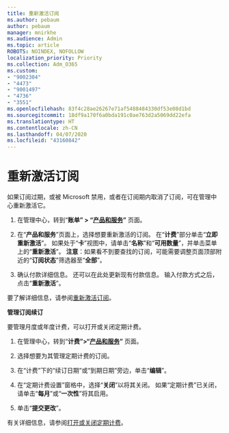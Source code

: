 ```yaml
---
title: 重新激活订阅
ms.author: pebaum
author: pebaum
manager: mnirkhe
ms.audience: Admin
ms.topic: article
ROBOTS: NOINDEX, NOFOLLOW
localization_priority: Priority
ms.collection: Adm_O365
ms.custom:
- "9002304"
- "4473"
- "9001497"
- "4736"
- "3551"
ms.openlocfilehash: 83f4c28ae26267e71af5488484330df53e08d1bd
ms.sourcegitcommit: 18df9a170f6a0bda191c0ae763d2a5069dd22efa
ms.translationtype: HT
ms.contentlocale: zh-CN
ms.lasthandoff: 04/07/2020
ms.locfileid: "43160842"
---
```

# <a name="reactivate-your-subscription"></a>重新激活订阅

如果订阅过期，或被 Microsoft 禁用，或者在订阅期内取消了订阅，可在管理中心重新激活它。 

1. 在管理中心，转到“**账单” > “[产品和服务](https://go.microsoft.com/fwlink/p/?linkid=842054)”** 页面。

2. 在“**产品和服务**”页面上，选择想要重新激活的订阅。  在“**计费**”部分单击“**立即重新激活**”。  如果处于“**卡**”视图中，请单击“**名称**”和“**可用数量**”，并单击菜单上的“**重新激活**”。 **注意**：如果看不到要查找的订阅，可能需要调整页面顶部附近的“**订阅状态**”筛选器至“**全部**”。

3. 确认付款详细信息。  还可以在此处更新现有付款信息。  输入付款方式之后，点击“**重新激活**”。

要了解详细信息，请参阅[重新激活订阅](https://docs.microsoft.com/office365/admin/subscriptions-and-billing/reactivate-your-subscription)。

**管理订阅续订**

要管理月度或年度计费，可以打开或关闭定期计费。

1. 在管理中心，转到“**计费”>“[产品和服务](https://go.microsoft.com/fwlink/p/?linkid=842054)”** 页面。

2. 选择想要为其管理定期计费的订阅。 

3. 在“计费”下的“续订日期”或“到期日期”旁边，单击“**编辑**”。

4. 在“定期计费设置”窗格中，选择“**关闭**”以将其关闭。 如果“定期计费”已关闭，请单击“**每月**”或“**一次性**”将其启用。 

5. 单击“**提交更改**”。

有关详细信息，请参阅[打开或关闭定期计费](https://docs.microsoft.com/office365/admin/subscriptions-and-billing/renew-your-subscription#turn-recurring-billing-off-or-on)。
